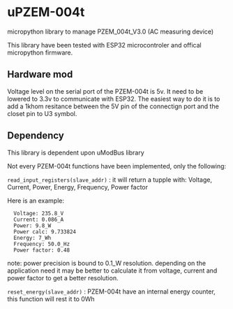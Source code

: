 # uPZEM-004t

micropython library to manage PZEM_004t_V3.0 (AC measuring device)


This library have been tested with ESP32 microcontroler and offical micropython firmware.

## Hardware mod
Voltage level on the serial port of the PZEM-004t is 5v.
It need to be lowered to 3.3v to communicate with ESP32.
The easiest way to do it is to add a 1khom resitance between the 5V pin of the connectign port and the closet pin to U3 symbol.

## Dependency
This library is dependent upon uModBus library



Not every PZEM-004t functions have been implemented, only the following:

  ```read_input_registers(slave_addr)``` : it will return a tupple with: Voltage, Current, Power, Energy, Frequency, Power factor


Here is an example:
```
  Voltage: 235.8_V
  Current: 0.086_A
  Power: 9.8_W
  Power calc: 9.733824
  Energy: 7_Wh
  Frequency: 50.0_Hz
  Power factor: 0.48
```
note: power precision is bound to 0.1_W resolution.
depending on the application need it may be better to calculate it from voltage, 
current and power factor to get a better resolution.

  ```reset_energy(slave_addr)``` : PZEM-004t have an internal energy counter, this function will rest it to 0Wh
